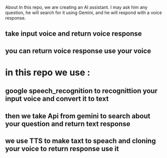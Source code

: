 About
In this repo, we are creating an AI assistant. I may ask him any question, he will search for it using Gemini, and he will respond with a voice response.
## take input voice and return voice response 
## you can return voice response use your voice 
# in this repo we use :
## google speech_recognition to recognittion your input voice and convert it to text 
## then we take Api from gemini to search about your question and return text response
## we use TTS to make taxt to speach and cloning your voice to return response use it

